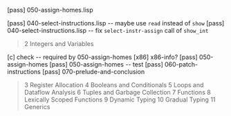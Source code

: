 [pass] 050-assign-homes.lisp

[pass] 040-select-instructions.lisp -- maybe use `read` instead of `show`
[pass] 040-select-instructions.lisp -- fix `select-instr-assign` call of `show_int`

> 2 Integers and Variables

[c] check -- required by 050-assign-homes
[x86] x86-info?
[pass] 050-assign-homes
[pass] 050-assign-homes -- test
[pass] 060-patch-instructions
[pass] 070-prelude-and-conclusion

> 3 Register Allocation
> 4 Booleans and Conditionals
> 5 Loops and Dataflow Analysis
> 6 Tuples and Garbage Collection
> 7 Functions
> 8 Lexically Scoped Functions
> 9 Dynamic Typing
> 10 Gradual Typing
> 11 Generics
